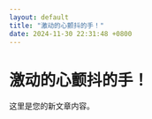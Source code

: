 ```yaml
---
layout: default
title: "激动的心颤抖的手！"
date: 2024-11-30 22:31:48 +0800
---
```


# 激动的心颤抖的手！

这里是您的新文章内容。
